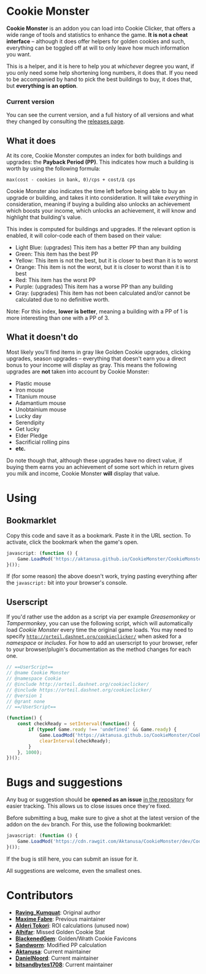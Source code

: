 # Cookie Monster

**Cookie Monster** is an addon you can load into Cookie Clicker, that offers a wide range of tools and statistics to enhance the game. **It is not a cheat interface** – although it does offer helpers for golden cookies and such, everything can be toggled off at will to only leave how much information you want.

This is a helper, and it is here to help you at *whichever* degree you want, if you only need some help shortening long numbers, it does that. If you need to be accompanied by hand to pick the best buildings to buy, it does that, but **everything is an option**.

### Current version
You can see the current version, and a full history of all versions and what they changed by consulting the [releases page](https://github.com/Aktanusa/CookieMonster/releases).

## What it does

At its core, Cookie Monster computes an index for both buildings and upgrades: the **Payback Period (PP)**. This indicates how much a building is worth by using the following formula: 
```
max(cost - cookies in bank, 0)/cps + cost/Δ cps
```

Cookie Monster also indicates the time left before being able to buy an upgrade or building, and takes it into consideration. It will take *everything* in consideration, meaning if buying a building also unlocks an achievement which boosts your income, which unlocks an achievement, it will know and highlight that building's value.

This index is computed for buildings and upgrades. If the relevant option is enabled, it will color-code each of them based on their value:

* Light Blue: (upgrades) This item has a better PP than any building
* Green: This item has the best PP
* Yellow: This item is not the best, but it is closer to best than it is to worst
* Orange: This item is not the worst, but it is closer to worst than it is to best
* Red: This item has the worst PP
* Purple: (upgrades) This item has a worse PP than any building
* Gray: (upgrades) This item has not been calculated and/or cannot be calculated due to no definitive worth.

Note: For this index, **lower is better**, meaning a building with a PP of 1 is more interesting than one with a PP of 3.

## What it doesn't do

Most likely you'll find items in gray like Golden Cookie upgrades, clicking upgrades, season upgrades – everything that doesn't earn you a direct bonus to your income will display as gray. This means the following upgrades are **not** taken into account by Cookie Monster:

* Plastic mouse
* Iron mouse
* Titanium mouse
* Adamantium mouse
* Unobtainium mouse
* Lucky day
* Serendipity
* Get lucky
* Elder Pledge
* Sacrificial rolling pins
* **etc.**

Do note though that, although these upgrades have no direct value, if buying them earns you an achievement of some sort which in return gives you milk and income, Cookie Monster **will** display that value.

# Using

## Bookmarklet

Copy this code and save it as a bookmark. Paste it in the URL section. To activate, click the bookmark when the game's open.

```javascript
javascript: (function () {
	Game.LoadMod('https://aktanusa.github.io/CookieMonster/CookieMonster.js');
}());
```

If (for some reason) the above doesn't work, trying pasting everything after the <code>javascript:</code> bit into your browser's console.

## Userscript

If you'd rather use the addon as a script via per example *Greasemonkey* or *Tampermonkey*, you can use the following script, which will automatically load *Cookie Monster* every time the original game loads. You may need to specify <code>http://orteil.dashnet.org/cookieclicker/</code> when asked for a *namespace* or *includes*. For how to add an userscript to your browser, refer to your browser/plugin's documentation as the method changes for each one.

```javascript
// ==UserScript==
// @name Cookie Monster
// @namespace Cookie
// @include http://orteil.dashnet.org/cookieclicker/
// @include https://orteil.dashnet.org/cookieclicker/
// @version 1
// @grant none
// ==/UserScript==

(function() {
    const checkReady = setInterval(function() {
        if (typeof Game.ready !== 'undefined' && Game.ready) {
            Game.LoadMod('https://aktanusa.github.io/CookieMonster/CookieMonster.js');
            clearInterval(checkReady);
        }
    }, 1000);
})();
```

# Bugs and suggestions

Any bug or suggestion should be **opened as an issue** [in the repository](https://github.com/Aktanusa/CookieMonster/issues) for easier tracking. This allows us to close issues once they're fixed.

Before submitting a bug, make sure to give a shot at the latest version of the addon on the <code>dev</code> branch. For this, use the following bookmarklet:

```javascript
javascript: (function () {
	Game.LoadMod('https://cdn.rawgit.com/Aktanusa/CookieMonster/dev/CookieMonster.js');
}());
```

If the bug is still here, you can submit an issue for it.

All suggestions are welcome, even the smallest ones.

# Contributors

* **[Raving_Kumquat](https://cookieclicker.wikia.com/wiki/User:Raving_Kumquat)**: Original author
* **[Maxime Fabre](https://github.com/Anahkiasen)**: Previous maintainer
* **[Alderi Tokori](http://forum.dashnet.org/profile/Alderi)**: ROI calculations (unused now)
* **[Alhifar](https://github.com/Alhifar)**: Missed Golden Cookie Stat
* **[BlackenedGem](https://github.com/BlackenedGem)**: Golden/Wrath Cookie Favicons
* **[Sandworm](https://github.com/svschouw)**: Modified PP calculation
* **[Aktanusa](https://github.com/Aktanusa)**: Current maintainer
* **[DanielNoord](https://github.com/DanielNoord)**: Current maintainer
* **[bitsandbytes1708](https://github.com/bitsandbytes1708)**: Current maintainer
